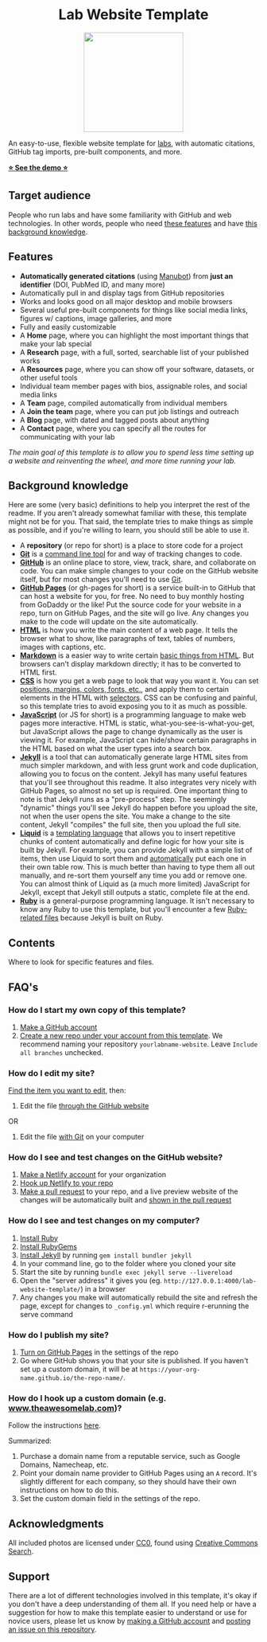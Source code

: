 <h1 align="center">Lab Website Template</h1>
<p align="center"><img height="200" src="https://github.com/greenelab/lab-website-template/blob/master/mascot.png?raw=true"></p>

An easy-to-use, flexible website template for [labs](https://www.greenelab.com/), with automatic citations, GitHub tag imports, pre-built components, and more.

[**⭐ See the demo ⭐**](https://greenelab.github.io/lab-website-template/)

## Target audience

People who run labs and have some familiarity with GitHub and web technologies.
In other words, people who need [these features](#features) and have [this background knowledge](#background-knowledge).

## Features

- **Automatically generated citations** (using [Manubot](https://manubot.org)) from **just an identifier** (DOI, PubMed ID, and many more)
- Automatically pull in and display tags from GitHub repositories
- Works and looks good on all major desktop and mobile browsers
- Several useful pre-built components for things like social media links, figures w/ captions, image galleries, and more
- Fully and easily customizable
- A **Home** page, where you can highlight the most important things that make your lab special
- A **Research** page, with a full, sorted, searchable list of your published works
- A **Resources** page, where you can show off your software, datasets, or other useful tools
- Individual team member pages with bios, assignable roles, and social media links
- A **Team** page, compiled automatically from individual members
- A **Join the team** page, where you can put job listings and outreach
- A **Blog** page, with dated and tagged posts about anything
- A **Contact** page, where you can specify all the routes for communicating with your lab

_The main goal of this template is to allow you to spend less time setting up a website and reinventing the wheel, and more time running your lab._

## Background knowledge

Here are some (very basic) definitions to help you interpret the rest of the readme.
If you aren't already somewhat familiar with these, this template might not be for you.
That said, the template tries to make things as simple as possible, and if you're willing to learn, you should still be able to use it.

- A **repository** (or repo for short) is a place to store code for a project
- **[Git](https://try.github.io/)** is a [command line tool](https://en.wikipedia.org/wiki/Command-line_interface) for and way of tracking changes to code.
- **[GitHub](https://github.com/)** is an online place to store, view, track, share, and collaborate on code.
  You can make simple changes to your code on the GitHub website itself, but for most changes you'll need to use [Git](https://git-scm.com/).
- **[GitHub Pages](https://pages.github.com/)** (or gh-pages for short) is a service built-in to GitHub that can host a website for you, for free.
  No need to buy monthly hosting from GoDaddy or the like!
  Put the source code for your website in a repo, turn on GitHub Pages, and the site will go live.
  Any changes you make to the code will update on the site automatically.
- **[HTML](https://developer.mozilla.org/en-US/docs/Web/HTML)** is how you write the main content of a web page.
  It tells the browser what to show, like paragraphs of text, tables of numbers, images with captions, etc.
- **[Markdown](https://en.wikipedia.org/wiki/Markdown)** is a easier way to write certain [basic things from HTML](https://commonmark.org/help/).
  But browsers can't display markdown directly; it has to be converted to HTML first.
- **[CSS](https://developer.mozilla.org/en-US/docs/Web/CSS)** is how you get a web page to look that way you want it.
  You can set [positions, margins, colors, fonts, etc.](https://developer.mozilla.org/en-US/docs/Web/CSS/Reference#Keyword_index), and apply them to certain elements in the HTML with [selectors](https://developer.mozilla.org/en-US/docs/Learn/CSS/Building_blocks/Selectors).
  CSS can be confusing and painful, so this template tries to avoid exposing you to it as much as possible.
- **[JavaScript](https://developer.mozilla.org/en-US/docs/Glossary/JavaScript)** (or JS for short) is a programming language to make web pages more interactive.
  HTML is static, what-you-see-is-what-you-get, but JavaScript allows the page to change dynamically as the user is viewing it.
  For example, JavaScript can hide/show certain paragraphs in the HTML based on what the user types into a search box.
- **[Jekyll](https://jekyllrb.com/)** is a tool that can automatically generate large HTML sites from much simpler markdown, and with less grunt work and code duplication, allowing you to focus on the content.
  Jekyll has many useful features that you'll see throughout this readme.
  It also integrates very nicely with GitHub Pages, so almost no set up is required.
  One important thing to note is that Jekyll runs as a "pre-process" step.
  The seemingly "dynamic" things you'll see Jekyll do happen before you upload the site, not when the user opens the site.
  You make a change to the site content, Jekyll "compiles" the full site, then you upload the full site.
- **[Liquid](https://shopify.github.io/liquid/)** is a [templating language](https://en.wikipedia.org/wiki/Template_processor) that allows you to insert repetitive chunks of content automatically and define logic for how your site is built by Jekyll.
  For example, you can provide Jekyll with a simple list of items, then use Liquid to sort them and [automatically](https://shopify.github.io/liquid/tags/iteration/) put each one in their own table row.
  This is much better than having to type them all out manually, and re-sort them yourself any time you add or remove one.
  You can almost think of Liquid as (a much more limited) JavaScript for Jekyll, except that Jekyll still outputs a static, complete file at the end.
- **[Ruby](https://www.ruby-lang.org/en/)** is a general-purpose programming language.
  It isn't necessary to know any Ruby to use this template, but you'll encounter a few [Ruby-related files](https://www.rubyguides.com/2018/09/ruby-gems-gemfiles-bundler/) because Jekyll is built on Ruby.

## Contents

Where to look for specific features and files.

## FAQ's

### How do I start my own copy of this template?

1. [Make a GitHub account](https://github.com/join)
2. [Create a new repo under your account from this template](https://docs.github.com/en/github/creating-cloning-and-archiving-repositories/creating-a-repository-from-a-template).
   We recommend naming your repository `yourlabname-website`.
   Leave `Include all branches` unchecked.

### How do I edit my site?

[Find the item you want to edit](#contents), then:

1. Edit the file [through the GitHub website](https://docs.github.com/en/github/managing-files-in-a-repository/editing-files-in-your-repository)

OR

1. Edit the file [with Git](https://docs.github.com/en/github/managing-files-in-a-repository/managing-files-using-the-command-line) on your computer

### How do I see and test changes on the GitHub website?

1. [Make a Netlify account](https://app.netlify.com/signup) for your organization
2. [Hook up Netlify to your repo](https://docs.netlify.com/configure-builds/get-started/#basic-build-settings)
3. [Make a pull request](https://docs.github.com/en/free-pro-team@latest/github/collaborating-with-issues-and-pull-requests/creating-a-pull-request) to your repo, and a live preview website of the changes will be automatically built and [shown in the pull request](https://docs.netlify.com/site-deploys/notifications/#github-commit-statuses)

### How do I see and test changes on my computer?

1. [Install Ruby](https://www.ruby-lang.org/en/documentation/installation/)
2. [Install RubyGems](https://rubygems.org/pages/download)
3. [Install Jekyll](https://jekyllrb.com/) by running `gem install bundler jekyll`
4. In your command line, go to the folder where you cloned your site
5. Start the site by running `bundle exec jekyll serve --livereload`
6. Open the "server address" it gives you (eg. `http://127.0.0.1:4000/lab-website-template/`) in a browser
7. Any changes you make will automatically rebuild the site and refresh the page, except for changes to `_config.yml` which require r-erunning the serve command

### How do I publish my site?

1. [Turn on GitHub Pages](https://docs.github.com/en/github/working-with-github-pages/configuring-a-publishing-source-for-your-github-pages-site) in the settings of the repo
2. Go where GitHub shows you that your site is published.
   If you haven't set up a custom domain, it will be at `https://your-org-name.github.io/the-repo-name/`.

### How do I hook up a custom domain (e.g. www.theawesomelab.com)?

Follow the instructions [here](https://docs.github.com/en/github/working-with-github-pages/managing-a-custom-domain-for-your-github-pages-site#configuring-an-apex-domain).

Summarized:

1. Purchase a domain name from a reputable service, such as Google Domains, Namecheap, etc.
2. Point your domain name provider to GitHub Pages using an `A` record.
   It's slightly different for each company, so they should have their own instructions on how to do this.
3. Set the custom domain field in the settings of the repo.

## Acknowledgments

All included photos are licensed under [CC0](https://creativecommons.org/share-your-work/public-domain/cc0/), found using [Creative Commons Search](https://search.creativecommons.org/).

## Support

There are a lot of different technologies involved in this template, it's okay if you don't have a deep understanding of them all.
If you need help or have a suggestion for how to make this template easier to understand or use for novice users, please let us know by [making a GitHub account](https://github.com/join) and [posting an issue on this repository](https://github.com/greenelab/lab-website-template/issues).
